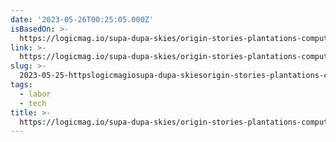 ```yaml
---
date: '2023-05-26T00:25:05.000Z'
isBasedOn: >-
  https://logicmag.io/supa-dupa-skies/origin-stories-plantations-computers-and-industrial-control/
link: >-
  https://logicmag.io/supa-dupa-skies/origin-stories-plantations-computers-and-industrial-control/
slug: >-
  2023-05-25-httpslogicmagiosupa-dupa-skiesorigin-stories-plantations-computers-and-industrial-control
tags:
  - labor
  - tech
title: >-
  https://logicmag.io/supa-dupa-skies/origin-stories-plantations-computers-and-industrial-control/
---
```


